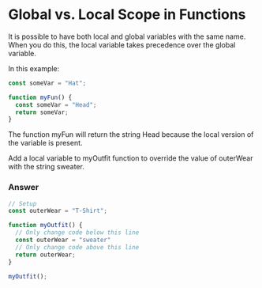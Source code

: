 # Global vs. Local Scope in Functions

It is possible to have both local and global variables with the same name. When you do this, the local variable takes precedence over the global variable.

In this example:

```js
const someVar = "Hat";

function myFun() {
  const someVar = "Head";
  return someVar;
}
```

The function myFun will return the string Head because the local version of the variable is present.

Add a local variable to myOutfit function to override the value of outerWear with the string sweater.


### Answer

```js
// Setup
const outerWear = "T-Shirt";

function myOutfit() {
  // Only change code below this line
  const outerWear = "sweater"
  // Only change code above this line
  return outerWear;
}

myOutfit();
```
